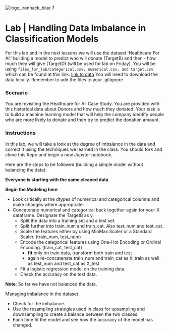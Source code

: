 ![logo_ironhack_blue 7](https://user-images.githubusercontent.com/23629340/40541063-a07a0a8a-601a-11e8-91b5-2f13e4e6b441.png)

# Lab | Handling Data Imbalance in Classification Models

For this lab and in the next lessons we will use the dataset 'Healthcare For All' building a model to predict who will donate (TargetB) and then - how much they will give (TargetD) (will be used for lab on Friday). You will be using `files_for_lab/categorical.csv, numerical.csv, and target.csv` which can be found at this link.
[link to data](https://github.com/ta-data-remote/lab-random-forests/tree/master/files_for_lab)
You will need to download the data locally.  Remember to add the files to your .gitignore.

### Scenario

You are revisiting the Healthcare for All Case Study. You are provided with this historical data about Donors and how much they donated. Your task is to build a machine learning model that will help the company identify people who are more likely to donate and then try to predict the donation amount.

### Instructions

In this lab, we will take a look at the degree of imbalance in the data and correct it using the techniques we learned in the class.  You should fork and clone this Repo and begin a new Jupyter notebook.

Here are the steps to be followed (building a simple model without balancing the data):


**Everyone is starting with the same cleaned data**

 

**Begin the Modeling here**
- Look critically at the dtypes of numerical and categorical columns and make changes where appropriate.
- Concatenate numerical and categorical back together again for your X dataframe.  Designate the TargetB as y.
  - Split the data into a training set and a test set.
  - Split further into train_num and train_cat.  Also test_num and test_cat.
  - Scale the features either by using MinMax Scaler or a Standard Scaler. (train_num, test_num)
  - Encode the categorical features using One-Hot Encoding or Ordinal Encoding.  (train_cat, test_cat)
      - **fit** only on train data, transform both train and test
      - again re-concatenate train_num and train_cat as X_train as well as test_num and test_cat as X_test
  - Fit a logistic regression model on the training data.
  - Check the accuracy on the test data.

**Note**: So far we have not balanced the data.

Managing imbalance in the dataset

- Check for the imbalance.
- Use the resampling strategies used in class for upsampling and downsampling to create a balance between the two classes.
- Each time fit the model and see how the accuracy of the model has changed.



